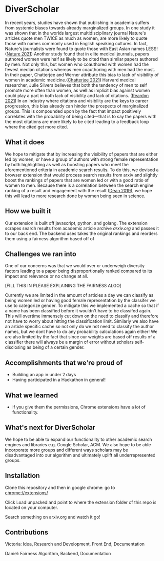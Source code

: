 # DiverScholar

In recent years, studies have shown that publishing in academia suffers from systemic biases towards already marginalized groups. In one study it was shown that in the worlds largest multidisciplinary journal Nature's articles quote men TWICE as much as women, are more likely to quote those with names commonly used in English speaking cultures. In fact, Nature's journalists were found to quote those with East Asian names LESS! ([Nature 2021](https://www.nature.com/articles/d41586-021-01676-7)) Another study found that in elite medical journals, papers authored women were half as likely to be cited than similar papers authored by men. Not only this, but women who coauthored with women had the fewest median citations whereas men coauthoring with men had the most. In their paper, Chatterjee and Werner attribute this bias to lack of visibility of women in academic medicine.([Chatterjee 2021](https://jamanetwork.com/journals/jamanetworkopen/fullarticle/2781617)) Harvard medical researcher, Julie Silvers believes that both the tendency of men to self promote more often than women, as well as implicit bias against women could play a part in both lack of visibility and lack of citations. ([Reardon 2021](https://www.nature.com/articles/d41586-021-02102-8#ref-CR5))
In an industry where citations and visibility are the keys to career progression, this bias already can hinder the prospects of marginalized groups. This is compounded upon by the fact that impact positively correlates with the probability of being cited—that is to say the papers with the most citations are more likely to be cited leading to a feedback loop where the cited get more cited.

## What it does

We hope to mitigate that by increasing the visibility of papers that are either led by women, or have a group of authors with strong female representation by both highlighting as well as boosting papers who meet the aforementioned criteria in academic search results. To do this, we devised a browser extension that would process search results from arxiv and slightly boost the rankings of papers that are women led or with a good ratio of women to men. Because there is a correlation between the search engine ranking of a result and engagement with the result ([Dean 2019](https://backlinko.com/google-ctr-stats)), we hope this will lead to more research done by women being seen in science.

## How we built it
Our extension is built off javascript, python, and golang. The extension scrapes search results from academic article archive *arxiv.org* and passes it to our back end. The backend uses takes the original rankings and reorders them using a fairness algorithm based off of

## Challenges we ran into
One of our concerns was that we would over or underweigh diversity factors leading to a paper being disproportionally ranked compared to its impact and relevance or no change at all. 

[FILL THIS IN PLEASE EXPLAINING THE FAIRNESS ALGO]

Currently we are limited in the amount of articles a day we can classify as being women led or having good female representation by the classifer we use to categorize gender. To mitigate this we implemented a cache so that if a name has been classified before it wouldn't have to be classifed again. This will overtime immensely cut down on the need to classify and therefore not have to worry about hitting the classification limit. Similarly we also have an article specific cache so not only do we not need to classify the author names, but we dont have to do any probability calculations again either!
We are also limited by the fact that since our weights are based off results of a classifier there will always be a margin of error without scholars self-disclosing as being of a certain gender. 

## Accomplishments that we're proud of
- Building an app in under 2 days
- Having participated in a Hackathon in general!

## What we learned
- If you give them the permissions, Chrome extensions have a lot of functionality.

## What's next for DiverScholar

We hope to be able to expand our functionality to other academic search engines and libraries e.g. Google Scholar, ACM. 
We also hope to be able incorporate more groups and different ways scholars may be disadvantaged into our algorithm and ultimately uplift all underrepresented groups.

## Installation
Clone this repository and then in google chrome: go to [chrome://extensions/ ](chrome://extensions/)

Click Load unpacked and point to where the extension folder of this repo is located on your computer.

Search something on arxiv.org and watch it go!


## Contributions
Victoria:   Idea, Research and Development, Front End, Documentation

Daniel:     Fairness Algorithm, Backend, Documentation